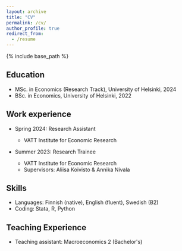 ```yaml
---
layout: archive
title: "CV"
permalink: /cv/
author_profile: true
redirect_from:
  - /resume
---
```


{% include base_path %}

Education
-----

* MSc. in Economics (Research Track), University of Helsinki, 2024
* BSc. in Economics,  University of Helsinki, 2022

Work experience
-----
* Spring 2024: Research Assistant
  * VATT Institute for Economic Research

* Summer 2023: Research Trainee
  * VATT Institute for Economic Research
  * Supervisors: Aliisa Koivisto & Annika Nivala

 
Skills
-----
* Languages: Finnish (native), English (fluent), Swedish (B2)
* Coding: Stata, R, Python


Teaching Experience
-----
* Teaching assistant: Macroeconomics 2 (Bachelor's)
  
